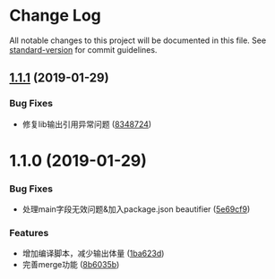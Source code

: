 # Change Log

All notable changes to this project will be documented in this file. See [standard-version](https://github.com/conventional-changelog/standard-version) for commit guidelines.

<a name="1.1.1"></a>
## [1.1.1](https://github.com/chenqiangmingyu/merge-package-dependencies/compare/v1.1.0...v1.1.1) (2019-01-29)


### Bug Fixes

* 修复lib输出引用异常问题 ([8348724](https://github.com/chenqiangmingyu/merge-package-dependencies/commit/8348724))



<a name="1.1.0"></a>
# 1.1.0 (2019-01-29)


### Bug Fixes

* 处理main字段无效问题&加入package.json beautifier ([5e69cf9](https://github.com/chenqiangmingyu/merge-package-dependencies/commit/5e69cf9))


### Features

* 增加编译脚本，减少输出体量 ([1ba623d](https://github.com/chenqiangmingyu/merge-package-dependencies/commit/1ba623d))
* 完善merge功能 ([8b6035b](https://github.com/chenqiangmingyu/merge-package-dependencies/commit/8b6035b))
